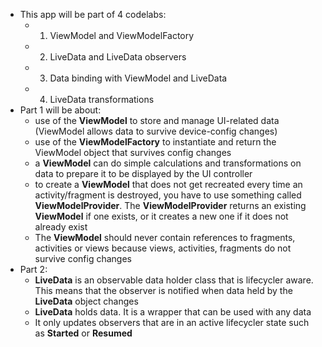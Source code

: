 * This app will be part of 4 codelabs:
    * 1. ViewModel and ViewModelFactory
    * 2. LiveData and LiveData observers
    * 3. Data binding with ViewModel and LiveData
    * 4. LiveData transformations
* Part 1 will be about:
    - use of the **ViewModel** to store and manage UI-related data (ViewModel allows data to survive device-config changes)
    - use of the **ViewModelFactory** to instantiate and return the ViewModel object that survives config changes
    - a **ViewModel** can do simple calculations and transformations on data to prepare it to be displayed by the UI controller
    - to create a **ViewModel** that does not get recreated every time an activity/fragment is destroyed, you have to use something called **ViewModelProvider**. The **ViewModelProvider** returns an existing **ViewModel** if one exists, or it creates a new one if it does not already exist
    - The **ViewModel** should never contain references to fragments, activities or views because views, activities, fragments  do not survive config changes
* Part 2:
    - **LiveData** is an observable data holder class that is lifecycler aware. This means that the observer is notified when data held by the **LiveData** object changes
    - **LiveData** holds data. It is a wrapper that can be used with any data
    - It only updates observers that are in an active lifecycler state such as **Started** or **Resumed**
